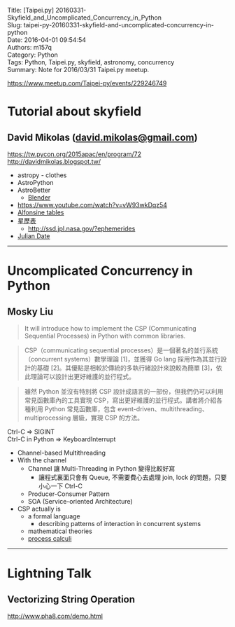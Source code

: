 Title: [Taipei.py] 20160331-Skyfield_and_Uncomplicated_Concurrency_in_Python  
Slug: taipei-py-20160331-skyfield-and-uncomplicated-concurrency-in-python  
Date: 2016-04-01 09:54:54  
Authors: m157q  
Category: Python  
Tags: Python, Taipei.py, skyfield, astronomy, concurrency  
Summary: Note for 2016/03/31 Taipei.py meetup.  
  
  
<https://www.meetup.com/Taipei-py/events/229246749>  
  
# Tutorial about skyfield  
## David Mikolas (david.mikolas@gmail.com)  
<https://tw.pycon.org/2015apac/en/program/72>  
<http://davidmikolas.blogspot.tw/>  
  
+ astropy - clothes  
+ AstroPython  
+ AstroBetter  
    + [Blender](https://www.blender.org/)  
+ <https://www.youtube.com/watch?v=vW93wkDqz54>  
+ [Alfonsine tables](https://en.wikipedia.org/wiki/Alfonsine_tables)  
+ [星歷表](https://en.wikipedia.org/wiki/Ephemeris)  
    + <http://ssd.jpl.nasa.gov/?ephemerides>  
+ [Julian Date](https://en.wikipedia.org/wiki/Julian_day)  
  
---  
  
# Uncomplicated Concurrency in Python  
## Mosky Liu  
  
> It will introduce how to implement the CSP (Communicating Sequential Processes) in Python with common libraries.  
  
> CSP（communicating sequential processes）是一個著名的並行系統（concurrent systems）數學理論 [1]，並獲得 Go lang 採用作為其並行設計的基礎 [2]。其優點是相較於傳統的多執行緒設計來說較為簡單 [3]，依此理論可以設計出更好維護的並行程式。  
  
> 雖然 Python 並沒有特別將 CSP 設計成語言的一部份，但我們仍可以利用常見函數庫內的工具實現 CSP，寫出更好維護的並行程式。講者將介紹各種利用 Python 常見函數庫，包含 event-driven、multithreading、multiprocessing 層級，實現 CSP 的方法。  
  
  
Ctrl-C => SIGINT  
Ctrl-C in Python => KeyboardInterrupt  
  
+ Channel-based Multithreading  
+ With the channel  
    + Channel 讓 Multi-Threading in Python 變得比較好寫  
        + 讓程式裏面只會有 Queue, 不需要費心去處理 join, lock 的問題，只要小心一下 Ctrl-C  
    + Producer-Consumer Pattern  
    + SOA (Service-oriented Architecture)  
+ CSP actually is  
    + a formal language  
        + describing patterns of interaction in concurrent systems  
    + mathematical theories  
    + [process calculi](https://en.wikipedia.org/wiki/Process_calculus)  
  
---  
  
# Lightning Talk  
## Vectorizing String Operation  
  
<http://www.pha8.com/demo.html>  
